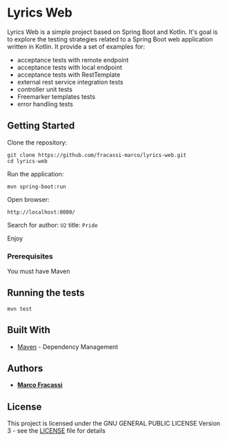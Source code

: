 # Lyrics Web

Lyrics Web is a simple project based on Spring Boot and Kotlin. 
It's goal is to explore the testing strategies related to a Spring Boot web application written in Kotlin.
It provide a set of examples for:
* acceptance tests with remote endpoint
* acceptance tests with local endpoint
* acceptance tests with RestTemplate
* external rest service integration tests
* controller unit tests
* Freemarker templates tests
* error handling tests

## Getting Started

Clone the repository:

```
git clone https://github.com/fracassi-marco/lyrics-web.git
cd lyrics-web
```

Run the application:

```
mvn spring-boot:run
```

Open browser:

```
http://localhost:8080/
```

Search for author: ```U2``` title: ```Pride```

Enjoy

### Prerequisites

You must have Maven

## Running the tests

```
mvn test
```

## Built With

* [Maven](https://maven.apache.org/) - Dependency Management

## Authors

* **[Marco Fracassi](https://github.com/fracassi-marco)**

## License

This project is licensed under the GNU GENERAL PUBLIC LICENSE Version 3 - see the [LICENSE](LICENSE) file for details
